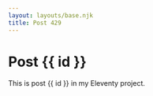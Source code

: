 ```yaml
---
layout: layouts/base.njk
title: Post 429
---
```


# Post {{ id }}

This is post {{ id }} in my Eleventy project.
